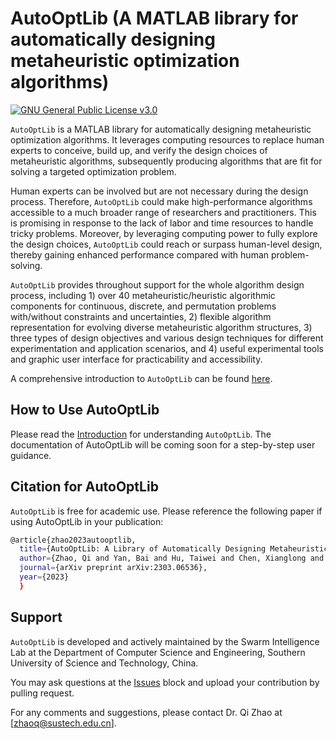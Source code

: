 # AutoOptLib (A MATLAB library for automatically designing metaheuristic optimization algorithms)

[![GNU General Public License v3.0](https://img.shields.io/badge/license-GNU%20GPL--v3.0-green.svg)](https://github.com/qz89/AutoOpt/blob/main/LICENSE)

```AutoOptLib``` is a MATLAB library for automatically designing metaheuristic optimization algorithms. It leverages computing resources to replace human experts to conceive, build up, and verify the design choices of metaheuristic algorithms, subsequently producing algorithms that are fit for solving a targeted optimization problem. 

Human experts can be involved but are not necessary during the design process. Therefore, ```AutoOptLib``` could make high-performance algorithms accessible to a much broader range of researchers and practitioners. This is promising in response to the lack of labor and time resources to handle tricky problems. Moreover, by leveraging computing power to fully explore the design choices, ```AutoOptLib``` could reach or surpass human-level design, thereby gaining enhanced performance compared with human problem-solving. 

```AutoOptLib``` provides throughout support for the whole algorithm design process, including 1) over 40 metaheuristic/heuristic algorithmic components for continuous, discrete, and permutation problems with/without constraints and uncertainties, 2) flexible algorithm representation for evolving diverse metaheuristic algorithm structures, 3) three types of design objectives and various design techniques for different experimentation and application scenarios, and 4) useful experimental tools and graphic user interface for practicability and accessibility.

A comprehensive introduction to ```AutoOptLib``` can be found [here](https://arxiv.org/abs/2303.06536).

## How to Use AutoOptLib 

Please read the [Introduction](https://arxiv.org/abs/2303.06536) for understanding ```AutoOptLib```. The documentation of AutoOptLib will be coming soon for a step-by-step user guidance.

## Citation for AutoOptLib
```AutoOptLib``` is free for academic use. Please reference the following paper if using AutoOptLib in your publication:

```bash
@article{zhao2023autooptlib,
  title={AutoOptLib: A Library of Automatically Designing Metaheuristic Optimization Algorithms in Matlab},
  author={Zhao, Qi and Yan, Bai and Hu, Taiwei and Chen, Xianglong and Shi, Yuhui},
  journal={arXiv preprint arXiv:2303.06536}, 
  year={2023}
  }
```
## Support
```AutoOptLib``` is developed and actively maintained by the Swarm Intelligence Lab at the Department of Computer Science and Engineering, Southern University of Science and Technology, China. 

You may ask questions at the [Issues](https://github.com/qz89/AutoOpt/issues) block and upload your contribution by pulling request. 

For any comments and suggestions, please contact Dr. Qi Zhao at [zhaoq@sustech.edu.cn].
